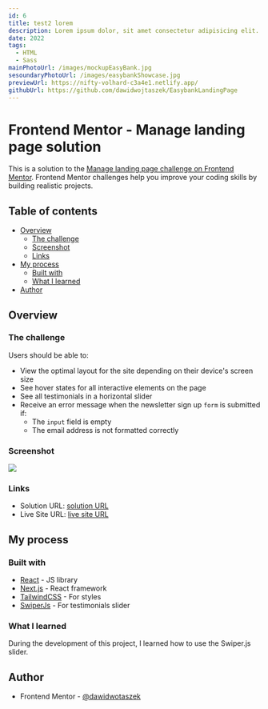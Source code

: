 ```yaml
---
id: 6
title: test2 lorem
description: Lorem ipsum dolor, sit amet consectetur adipisicing elit. Animi dolor hic repellendus fuga aliquam quod excepturi
date: 2022
tags:
  - HTML
  - Sass
mainPhotoUrl: /images/mockupEasyBank.jpg
sesoundaryPhotoUrl: /images/easybankShowcase.jpg
previewUrl: https://nifty-volhard-c3a4e1.netlify.app/
githubUrl: https://github.com/dawidwojtaszek/EasybankLandingPage
---
```


# Frontend Mentor - Manage landing page solution

This is a solution to the [Manage landing page challenge on Frontend Mentor](https://www.frontendmentor.io/challenges/manage-landing-page-SLXqC6P5). Frontend Mentor challenges help you improve your coding skills by building realistic projects.

## Table of contents

- [Overview](#overview)
  - [The challenge](#the-challenge)
  - [Screenshot](#screenshot)
  - [Links](#links)
- [My process](#my-process)
  - [Built with](#built-with)
  - [What I learned](#what-i-learned)
- [Author](#author)

## Overview

### The challenge

Users should be able to:

- View the optimal layout for the site depending on their device's screen size
- See hover states for all interactive elements on the page
- See all testimonials in a horizontal slider
- Receive an error message when the newsletter sign up `form` is submitted if:
  - The `input` field is empty
  - The email address is not formatted correctly

### Screenshot

![](./screenShot.jpg)

### Links

- Solution URL: [solution URL](https://github.com/dawidwojtaszek/frontendmentor/tree/main/manage-landing-page)
- Live Site URL: [live site URL](https://manage-landing-page-nine-orpin.vercel.app/)

## My process

### Built with

- [React](https://reactjs.org/) - JS library
- [Next.js](https://nextjs.org/) - React framework
- [TailwindCSS](https://tailwindcss.com/) - For styles
- [SwiperJs](https://swiperjs.com/) - For testimonials slider

### What I learned

During the development of this project, I learned how to use the Swiper.js slider.

## Author

- Frontend Mentor - [@dawidwotaszek](https://www.frontendmentor.io/profile/dawidwojtaszek)
